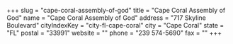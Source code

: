 +++
slug = "cape-coral-assembly-of-god"
title = "Cape Coral Assembly of God"
name = "Cape Coral Assembly of God"
address = "717 Skyline Boulevard"
cityIndexKey = "city-fl-cape-coral"
city = "Cape Coral"
state = "FL"
postal = "33991"
website = ""
phone = "239 574-5690"
fax = ""
+++
